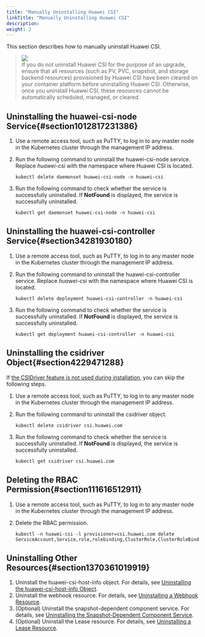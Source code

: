 ```yaml
---
title: "Manually Uninstalling Huawei CSI"
linkTitle: "Manually Uninstalling Huawei CSI"
description: 
weight: 2
---
```


This section describes how to manually uninstall Huawei CSI.

>![](/css-docs/public_sys-resources/en-us/icon-notice.gif)  
>If you do not uninstall Huawei CSI for the purpose of an upgrade, ensure that all resources \(such as PV, PVC, snapshot, and storage backend resources\) provisioned by Huawei CSI have been cleared on your container platform before uninstalling Huawei CSI. Otherwise, once you uninstall Huawei CSI, these resources cannot be automatically scheduled, managed, or cleared.

## Uninstalling the huawei-csi-node Service{#section1012817231386}

1.  Use a remote access tool, such as PuTTY, to log in to any master node in the Kubernetes cluster through the management IP address.
2.  Run the following command to uninstall the huawei-csi-node service. Replace  _huawei-csi_  with the namespace where Huawei CSI is located.

    ```
    kubectl delete daemonset huawei-csi-node -n huawei-csi
    ```

3.  Run the following command to check whether the service is successfully uninstalled. If  **NotFound**  is displayed, the service is successfully uninstalled.

    ```
    kubectl get daemonset huawei-csi-node -n huawei-csi
    ```

## Uninstalling the huawei-csi-controller Service{#section34281930180}

1.  Use a remote access tool, such as PuTTY, to log in to any master node in the Kubernetes cluster through the management IP address.
2.  Run the following command to uninstall the huawei-csi-controller service. Replace  _huawei-csi_  with the namespace where Huawei CSI is located.

    ```
    kubectl delete deployment huawei-csi-controller -n huawei-csi
    ```

3.  Run the following command to check whether the service is successfully uninstalled. If  **NotFound**  is displayed, the service is successfully uninstalled.

    ```
    kubectl get deployment huawei-csi-controller -n huawei-csi
    ```

## Uninstalling the csidriver Object{#section4229471288}

If  [the CSIDriver feature is not used during installation](/docs/installation-and-deployment/installing-huawei-csi/manually-installing-huawei-csi#li395973220487), you can skip the following steps.

1.  Use a remote access tool, such as PuTTY, to log in to any master node in the Kubernetes cluster through the management IP address.
2.  Run the following command to uninstall the csidriver object.

    ```
    kubectl delete csidriver csi.huawei.com
    ```

3.  Run the following command to check whether the service is successfully uninstalled. If  **NotFound**  is displayed, the service is successfully uninstalled.

    ```
    kubectl get csidriver csi.huawei.com
    ```

## Deleting the RBAC Permission{#section111616512911}

1.  Use a remote access tool, such as PuTTY, to log in to any master node in the Kubernetes cluster through the management IP address.
2.  Delete the RBAC permission.

    ```
    kubectl -n huawei-csi -l provisioner=csi.huawei.com delete ServiceAccount,Service,role,rolebinding,ClusterRole,ClusterRoleBinding
    ```

## Uninstalling Other Resources{#section1370361019919}

1.  Uninstall the huawei-csi-host-info object. For details, see  [Uninstalling the huawei-csi-host-info Object](/docs/installation-and-deployment/uninstalling-huawei-csi/uninstalling-huawei-csi-using-helm/uninstalling-csi-dependent-component-services#section870813403017).
2.  Uninstall the webhook resource. For details, see  [Uninstalling a Webhook Resource](/docs/installation-and-deployment/uninstalling-huawei-csi/uninstalling-huawei-csi-using-helm/uninstalling-csi-dependent-component-services#section871155813014).
3.  \(Optional\) Uninstall the snapshot-dependent component service. For details, see  [Uninstalling the Snapshot-Dependent Component Service](/docs/installation-and-deployment/uninstalling-huawei-csi/uninstalling-huawei-csi-using-helm/uninstalling-csi-dependent-component-services#section48371491319).
4.  \(Optional\) Uninstall the Lease resource. For details, see  [Uninstalling a Lease Resource](/docs/installation-and-deployment/uninstalling-huawei-csi/uninstalling-huawei-csi-using-helm/uninstalling-csi-dependent-component-services#section263805014317).

